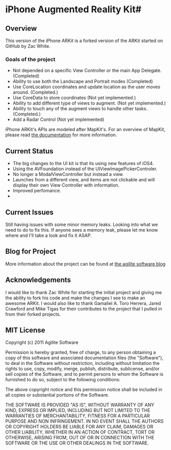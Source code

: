 # iPhone Augmented Reality Kit#

## Overview ##

This version of the iPhone ARKit is a forked version of the ARKit started on GitHub by Zac White.  

### Goals of the project ###
* Not depended on a specific View Controller or the main App Delegate. (Completed)
* Ability to use both the Landscape and Portrait modes (Completed)
* Use CoreLocation coordinates and update location as the user moves around. (Completed.) 
* Use CoreData to store coordinates (Not yet implemented.)
* Ability to add different type of views to augment. (Not yet implemented.)
* Ability to touch any of the augment views to handle other tasks. (Completed.)
* Add a Radar Control (Not yet implemented)

iPhone ARKit's APIs are modeled after MapKit's. For an overview of MapKit, please read [the documentation](http://developer.apple.com/iphone/library/documentation/MapKit/Reference/MapKit_Framework_Reference/index.html) for more information.

## Current Status ##

* The big changes to the UI kit is that its using new features of iOS4. 
* Using the AVFoundation instead of the UIViewImagePickerControler.
* No longer a ModalViewController but instead a view. 
* Launches from a different view, and items are not clickable and will display their own View Controller with information.
* Improved perfomance.
* 

## Current Issues ##
Still having issues with some minor memory leaks.  Looking into what we need to do to fix this. If anyone sees a memory leak,
please let me know where and I'll take a look and fix it ASAP.


## Blog for Project ##
More information about the project can be found at [the agilite software blog](http://www.agilitesoftware.com/blog)

## Acknowledgements ##
I would like to thank Zac White for starting the initial project and giving me the ability to fork his code and make the changes I see to make an awesome ARKit.
I would also like to thank Gamaliel A. Toro Herrera, Jared Crawford and Mike Tigas for their contributes to the project that I pulled in from their forked projects.

## MIT License ##

Copyright (c) 2011 Agilite Software

Permission is hereby granted, free of charge, to any person obtaining a copy
of this software and associated documentation files (the "Software"), to deal
in the Software without restriction, including without limitation the rights
to use, copy, modify, merge, publish, distribute, sublicense, and/or sell
copies of the Software, and to permit persons to whom the Software is
furnished to do so, subject to the following conditions:

The above copyright notice and this permission notice shall be included in
all copies or substantial portions of the Software.

THE SOFTWARE IS PROVIDED "AS IS", WITHOUT WARRANTY OF ANY KIND, EXPRESS OR
IMPLIED, INCLUDING BUT NOT LIMITED TO THE WARRANTIES OF MERCHANTABILITY,
FITNESS FOR A PARTICULAR PURPOSE AND NON INFRINGEMENT. IN NO EVENT SHALL THE
AUTHORS OR COPYRIGHT HOLDERS BE LIABLE FOR ANY CLAIM, DAMAGES OR OTHER
LIABILITY, WHETHER IN AN ACTION OF CONTRACT, TORT OR OTHERWISE, ARISING FROM,
OUT OF OR IN CONNECTION WITH THE SOFTWARE OR THE USE OR OTHER DEALINGS IN
THE SOFTWARE.